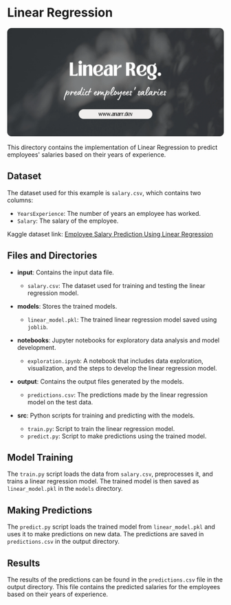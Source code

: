 # Linear Regression

![Regressions Banner](../screenshots/linear.webp)

This directory contains the implementation of Linear Regression to predict employees' salaries based on their years of experience.

## Dataset

The dataset used for this example is `salary.csv`, which contains two columns:

- `YearsExperience`: The number of years an employee has worked.
- `Salary`: The salary of the employee.

Kaggle dataset link: [Employee Salary Prediction Using Linear Regression](https://www.kaggle.com/code/codebreaker619/employee-salary-prediction-using-linear-regression/input)

## Files and Directories

- **input**: Contains the input data file.

  - `salary.csv`: The dataset used for training and testing the linear regression model.

- **models**: Stores the trained models.

  - `linear_model.pkl`: The trained linear regression model saved using `joblib`.

- **notebooks**: Jupyter notebooks for exploratory data analysis and model development.

  - `exploration.ipynb`: A notebook that includes data exploration, visualization, and the steps to develop the linear regression model.

- **output**: Contains the output files generated by the models.

  - `predictions.csv`: The predictions made by the linear regression model on the test data.

- **src**: Python scripts for training and predicting with the models.
  - `train.py`: Script to train the linear regression model.
  - `predict.py`: Script to make predictions using the trained model.

## Model Training

The `train.py` script loads the data from `salary.csv`, preprocesses it, and trains a linear regression model. The trained model is then saved as `linear_model.pkl` in the `models` directory.

## Making Predictions

The `predict.py` script loads the trained model from `linear_model.pkl` and uses it to make predictions on new data. The predictions are saved in `predictions.csv` in the output directory.

## Results

The results of the predictions can be found in the `predictions.csv` file in the output directory. This file contains the predicted salaries for the employees based on their years of experience.
